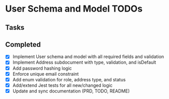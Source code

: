 # User Schema and Model TODOs

## Tasks

## Completed
- [x] Implement User schema and model with all required fields and validation
- [x] Implement Address subdocument with type, validation, and isDefault
- [x] Add password hashing logic
- [x] Enforce unique email constraint
- [x] Add enum validation for role, address type, and status
- [x] Add/extend Jest tests for all new/changed logic
- [x] Update and sync documentation (PRD, TODO, README)
